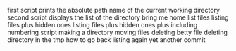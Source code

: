 first script prints the absolute path name of the current working directory
second script displays the list of the directory
bring me home
list files
listing files plus hidden ones
listing files plus hidden ones plus including numbering
script making a directory
moving files
deleting betty file
deleting directory in the tmp
how to go back
listing again
yet another commit

